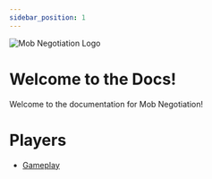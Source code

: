 ```yaml
---
sidebar_position: 1
---
```


![Mob Negotiation Logo](/img/logo-white.png)
# Welcome to the Docs!
Welcome to the documentation for Mob Negotiation!


# Players
- [Gameplay](../gameplay/congratulations)